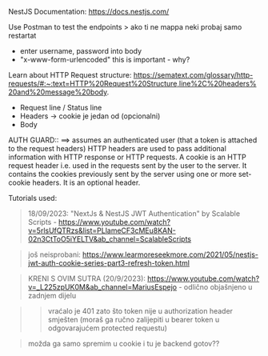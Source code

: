 NestJS Documentation: https://docs.nestjs.com/

Use Postman to test the endpoints > ako ti ne mappa neki probaj samo restartat

- enter username, password into body
- "x-www-form-urlencoded" this is important - why?

Learn about HTTP Request structure: https://sematext.com/glossary/http-requests/#:~:text=HTTP%20Request%20Structure,line%2C%20headers%20and%20message%20body.

- Request line / Status line
- Headers -> cookie je jedan od (opcionalni)
- Body

AUTH GUARD:: ==> assumes an authenticated user (that a token is attached to the request headers)
HTTP headers are used to pass additional information with HTTP response or HTTP requests. A cookie is an HTTP request header i.e. used in the requests sent by the user to the server. It contains the cookies previously sent by the server using one or more set-cookie headers. It is an optional header.

Tutorials used:

> 18/09/2023: "NextJs & NestJS JWT Authentication" by Scalable Scripts - https://www.youtube.com/watch?v=5rlsUfQTRzs&list=PLlameCF3cMEu8KAN-02n3CtToO5iYELTV&ab_channel=ScalableScripts

> još neisprobani: https://www.learmoreseekmore.com/2021/05/nestjs-jwt-auth-cookie-series-part3-refresh-token.html

> KRENI S OVIM SUTRA (20/9/2023): https://www.youtube.com/watch?v=_L225zpUK0M&ab_channel=MariusEspejo - odlično objašnjeno u zadnjem dijelu

> > vraćalo je 401 zato što token nije u authorization header smješten (moraš ga ručno zalijepiti u bearer token u odgovarajućem protected requestu)

> možda ga samo spremim u cookie i tu je backend gotov??
